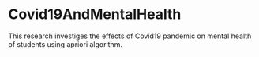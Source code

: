 # Covid19AndMentalHealth
This research investiges the effects of Covid19 pandemic on mental health of students using apriori algorithm.
